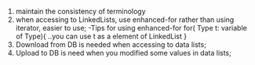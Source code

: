 1. maintain the consistency of terminology
2. when accessing to LinkedLists, use enhanced-for rather than using iterator, easier to use;
  -Tips for using enhanced-for
     for( Type t: variable of Type){
          ..you can use t as a element of LinkedList<Type>
     }
3. Download from DB is needed when accessing to data lists;
4. Upload to DB is need when you modified some values in data lists;
